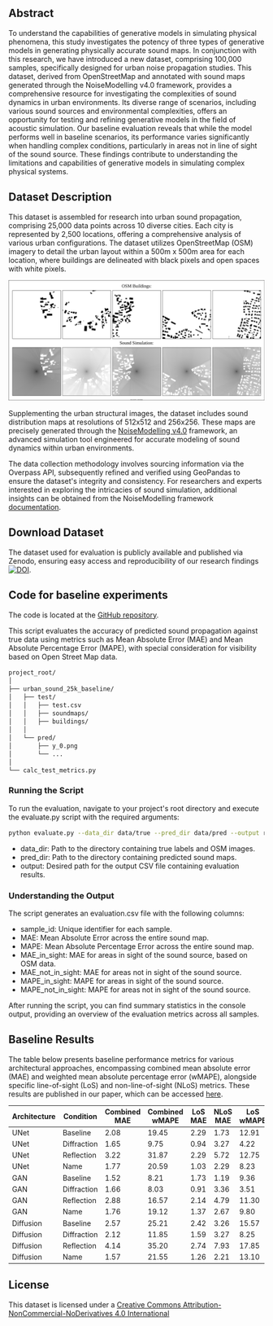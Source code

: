 ## Abstract

To understand the capabilities of generative models in simulating physical phenomena, this study investigates the potency of three types of generative models in generating physically accurate sound maps. In conjunction with this research, we have introduced a new dataset, comprising 100,000 samples, specifically designed for urban noise propagation studies. This dataset, derived from OpenStreetMap and annotated with sound maps generated through the NoiseModelling v4.0 framework, provides a comprehensive resource for investigating the complexities of sound dynamics in urban environments. Its diverse range of scenarios, including various sound sources and environmental complexities, offers an opportunity for testing and refining generative models in the field of acoustic simulation. Our baseline evaluation reveals that while the model performs well in baseline scenarios, its performance varies significantly when handling complex conditions, particularly in areas not in line of sight of the sound source. These findings contribute to understanding the limitations and capabilities of generative models in simulating complex physical systems.

## Dataset Description

This dataset is assembled for research into urban sound propagation, comprising 25,000 data points across 10 diverse cities. Each city is represented by 2,500 locations, offering a comprehensive analysis of various urban configurations. The dataset utilizes OpenStreetMap (OSM) imagery to detail the urban layout within a 500m x 500m area for each location, where buildings are delineated with black pixels and open spaces with white pixels.

![alt text](figures/sample_overview.drawio.svg "Title")


Supplementing the urban structural images, the dataset includes sound distribution maps at resolutions of 512x512 and 256x256. These maps are precisely generated through the [NoiseModelling v4.0](https://github.com/Universite-Gustave-Eiffel/NoiseModelling) framework, an advanced simulation tool engineered for accurate modeling of sound dynamics within urban environments.

The data collection methodology involves sourcing information via the Overpass API, subsequently refined and verified using GeoPandas to ensure the dataset's integrity and consistency. For researchers and experts interested in exploring the intricacies of sound simulation, additional insights can be obtained from the NoiseModelling framework [documentation](https://noisemodelling.readthedocs.io/en/latest/).

## Download Dataset

The dataset used for evaluation is publicly available and published via Zenodo, ensuring easy access and reproducibility of our research findings [![DOI](https://zenodo.org/badge/DOI/10.5281/zenodo.10609793.svg)](https://doi.org/10.5281/zenodo.10609793).

## Code for baseline experiments
The code is located at the [GitHub repository](https://github.com/urban-sound-data/urban-sound-data).

This script evaluates the accuracy of predicted sound propagation against true data using metrics such as Mean Absolute Error (MAE) and Mean Absolute Percentage Error (MAPE), with special consideration for visibility based on Open Street Map data.

```
project_root/
│
├── urban_sound_25k_baseline/
│   ├── test/
│   │   ├── test.csv
│   │   ├── soundmaps/
│   │   ├── buildings/
│   │
│   └── pred/
│       ├── y_0.png
│       └── ...
│
└── calc_test_metrics.py
```
### Running the Script

To run the evaluation, navigate to your project's root directory and execute the evaluate.py script with the required arguments:

```bash
python evaluate.py --data_dir data/true --pred_dir data/pred --output results/evaluation.csv
```
- data_dir: Path to the directory containing true labels and OSM images.
- pred_dir: Path to the directory containing predicted sound maps.
- output: Desired path for the output CSV file containing evaluation results.

### Understanding the Output

The script generates an evaluation.csv file with the following columns:

- sample_id: Unique identifier for each sample.
- MAE: Mean Absolute Error across the entire sound map.
- MAPE: Mean Absolute Percentage Error across the entire sound map.
- MAE_in_sight: MAE for areas in sight of the sound source, based on OSM data.
- MAE_not_in_sight: MAE for areas not in sight of the sound source.
- MAPE_in_sight: MAPE for areas in sight of the sound source.
- MAPE_not_in_sight: MAPE for areas not in sight of the sound source.

After running the script, you can find summary statistics in the console output, providing an overview of the evaluation metrics across all samples.

## Baseline Results

The table below presents baseline performance metrics for various architectural approaches, encompassing combined mean absolute error (MAE) and weighted mean absolute percentage error (wMAPE), alongside specific line-of-sight (LoS) and non-line-of-sight (NLoS) metrics. These results are published in our paper, which can be accessed [here]().

| Architecture | Condition   | Combined MAE | Combined wMAPE | LoS MAE | NLoS MAE | LoS wMAPE | NLoS wMAPE |
|--------------|-------------|--------------|----------------|---------|----------|-----------|------------|
| UNet         | Baseline    | 2.08         | 19.45          | 2.29    | 1.73     | 12.91     | 37.57      |
| UNet         | Diffraction | 1.65         | 9.75           | 0.94    | 3.27     | 4.22      | 22.36      |
| UNet         | Reflection  | 3.22         | 31.87          | 2.29    | 5.72     | 12.75     | 80.46      |
| UNet         | Name        | 1.77         | 20.59          | 1.03    | 2.29     | 8.23      | 38.13      |
| GAN          | Baseline    | 1.52         | 8.21           | 1.73    | 1.19     | 9.36      | 6.75       |
| GAN          | Diffraction | 1.66         | 8.03           | 0.91    | 3.36     | 3.51      | 18.06      |
| GAN          | Reflection  | 2.88         | 16.57          | 2.14    | 4.79     | 11.30     | 30.67      |
| GAN          | Name        | 1.76         | 19.12          | 1.37    | 2.67     | 9.80      | 40.68      |
| Diffusion    | Baseline    | 2.57         | 25.21          | 2.42    | 3.26     | 15.57     | 51.08      |
| Diffusion    | Diffraction | 2.12         | 11.85          | 1.59    | 3.27     | 8.25      | 20.30      |
| Diffusion    | Reflection  | 4.14         | 35.20          | 2.74    | 7.93     | 17.85     | 80.38      |
| Diffusion    | Name        | 1.57         | 21.55          | 1.26    | 2.21     | 13.10     | 40.57      |





## License
This dataset is licensed under a [Creative Commons Attribution-NonCommercial-NoDerivatives 4.0 International](https://creativecommons.org/licenses/by-nc-nd/4.0/)
